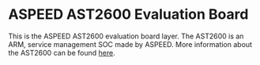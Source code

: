 ASPEED AST2600 Evaluation Board
================

This is the ASPEED AST2600 evaluation board layer.
The AST2600 is an ARM, service management SOC made by ASPEED. More information
about the AST2600 can be found
[here](https://www.aspeedtech.com/products.php?fPath=20&rId=440).
